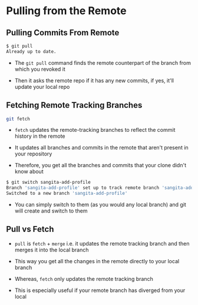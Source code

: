 # Pulling from the Remote

## Pulling Commits From Remote

```bash
$ git pull
Already up to date.
```

- The ```git pull``` command finds the remote counterpart of the branch from which
you revoked it

- Then it asks the remote repo if it has any new commits, if yes, it'll update
your local repo

## Fetching Remote Tracking Branches

```bash
git fetch
```

- ```fetch``` updates the remote-tracking branches to reflect the commit history
in the remote

- It updates all branches and commits in the remote that aren't present in your
repository

- Therefore, you get all the branches and commits that your clone didn't know about

```bash
$ git switch sangita-add-profile 
Branch 'sangita-add-profile' set up to track remote branch 'sangita-add-profile' from 'origin'.
Switched to a new branch 'sangita-add-profile'
```

- You can simply switch to them (as you would any local branch) and git will create
and switch to them

## Pull vs Fetch

- ```pull``` is ```fetch``` + ```merge``` i.e. it updates the remote tracking branch
and then merges it into the local branch

- This way you get all the changes in the remote directly to your local branch

- Whereas, ```fetch``` only updates the remote tracking branch

- This is especially useful if your remote branch has diverged from your local
